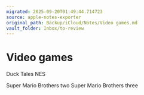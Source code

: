 ```yaml
---
migrated: 2025-09-20T01:49:44.714723
source: apple-notes-exporter
original_path: Backup/iCloud/Notes/Video games.md
vault_folder: Inbox/to-review
---
```

# Video games

Duck Tales NES

Super Mario Brothers two
Super Mario Brothers three 
